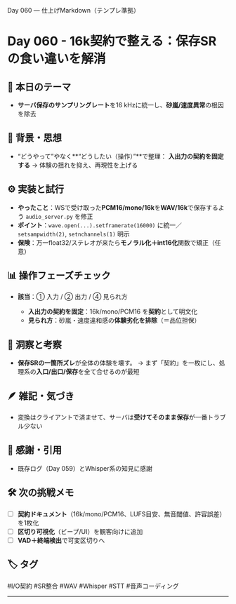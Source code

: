 Day 060 — 仕上げMarkdown（テンプレ準拠）

# Day 060 - 16k契約で整える：保存SRの食い違いを解消

## 🎯 本日のテーマ

* **サーバ保存のサンプリングレート**を16 kHzに統一し、**砂嵐/速度異常**の根因を除去

## 🧠 背景・思想

* “どうやって”やなく\*\*“どうしたい（操作）”\*\*で整理：
  **入出力の契約を固定する** → 体験の揺れを抑え、再現性を上げる

## ⚙️ 実装と試行

* **やったこと**：WSで受け取った**PCM16/mono/16k**を**WAV/16k**で保存するよう `audio_server.py` を修正
* **ポイント**：`wave.open(...).setframerate(16000)` に統一／`setsampwidth(2)`, `setnchannels(1)` 明示
* **保険**：万一float32/ステレオが来たら**モノラル化＋int16化**関数で矯正（任意）

## 📊 操作フェーズチェック

* **該当**：① 入力 / ② 出力 / ④ 見られ方

  * **入出力の契約を固定**：16k/mono/PCM16 を**契約**として明文化
  * **見られ方**：砂嵐・速度違和感の**体験劣化を排除**（＝品位担保）

## 🔁 洞察と考察

* **保存SRの一箇所ズレ**が全体の体験を壊す。
  → まず「契約」を一枚にし、処理系の**入口/出口/保存**を全て合せるのが最短

## 🪶 雑記・気づき

* 変換はクライアントで済ませて、サーバは**受けてそのまま保存**が一番トラブル少ない

## 🙏 感謝・引用

* 既存ログ（Day 059）とWhisper系の知見に感謝

## 🛠 次の挑戦メモ

* [ ] **契約ドキュメント**（16k/mono/PCM16、LUFS目安、無音閾値、許容誤差）を1枚化
* [ ] **区切り可視化**（ビープ/UI）を観客向けに追加
* [ ] **VAD＋終端検出**で可変区切りへ

## 🏷 タグ

\#I/O契約 #SR整合 #WAV #Whisper #STT #音声コーディング

---

